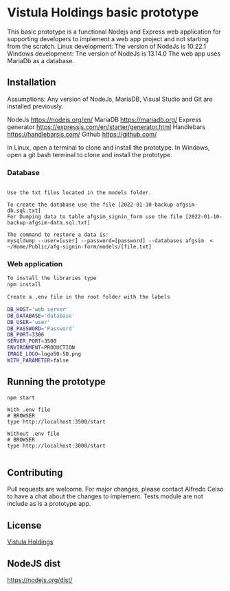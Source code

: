# Vistula Holdings basic prototype

This basic prototype is a functional Nodejs and Express web application for supporting developers to implement a web app project and not starting from the scratch.
Linux development: The version of NodeJs is 10.22.1
Windows development: The version of NodeJs is 13.14.0
The web app uses MariaDb as a database.

## Installation

Assumptions:
Any version of NodeJs, MariaDB, Visual Studio and Git are installed previously.

NodeJs              https://nodejs.org/en/
MariaDB             https://mariadb.org/
Express generator   https://expressjs.com/en/starter/generator.html
Handlebars          https://handlebarsjs.com/
Github              https://github.com/


In Linux, open a terminal to clone and install the prototype.
In Windows, open a git bash terminal to clone and install the prototype.

### Database
```mariadb

Use the txt files located in the models folder. 

To create the database use the file [2022-01-10-backup-afgsim-db.sql.txt]
For Dumping data to table afgsim_signin_form use the file [2022-01-10-backup-afgsim-data.sql.txt]

The command to restore a data is:
mysqldump --user=[user] --password=[password] --databases afgsim  < ~/Home/Public/afg-signin-form/models/[file.txt]

```

### Web application
```bash
To install the libraries type
npm install

Create a .env file in the root folder with the labels

DB_HOST='web server'
DB_DATABASE='database'
DB_USER='user'
DB_PASSWORD='Password'
DB_PORT=3306
SERVER_PORT=3500
ENVIRONMENT=PRODUCTION
IMAGE_LOGO=logo50-50.png
WITH_PARAMETER=false
```

## Running the prototype

```nodejs
npm start

With .env file
# BROWSER
type http://localhost:3500/start

Without .env file
# BROWSER
type http://localhost:3000/start


```

## Contributing
Pull requests are welcome. For major changes, please contact Alfredo Celso to have a chat about the changes to implement.
Tests module are not include as is a prototype app.

## License
[Vistula Holdings](https://www.vistula-holdings.com/)

## NodeJS dist
https://nodejs.org/dist/
